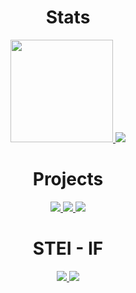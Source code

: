 <div align="center">
    <h1>Stats</h1>
    <a href = "https://github.com/IceTeaXXD/">
        <img src="https://github-readme-stats.vercel.app/api?username=IceTeaXXD&hide=issues&count_private=true&show_icons=true&theme=radical" height=164/>
        <img src="https://github-readme-stats.vercel.app/api/top-langs/?username=IceTeaXXD&layout=compact&theme=radical&hide=jupyter-notebook,"/>
    </a>

<div align="center">
    <h1>Projects</h1>
    <a href = "https://github.com/IceTeaXXD/">
        <img src="https://github-readme-stats.vercel.app/api/pin/?username=IceTeaXXD&theme=radical&repo=Algeo01-21006"/>
        <img src="https://github-readme-stats.vercel.app/api/pin/?username=IceTeaXXD&theme=radical&repo=Tubes-Daspro-Kelompok-1"/>
        <img src="https://github-readme-stats.vercel.app/api/pin/?username=IceTeaXXD&theme=radical&repo=Tubes-PRD-AStar"/>
    </a>

<div align="center">
    <h1>STEI - IF</h1>
    <a href = "https://github.com/IceTeaXXD/">
        <img src="https://github-readme-stats.vercel.app/api/pin/?username=IceTeaXXD&theme=radical&repo=Praktikum-Daspro-2022"/>
        <img src="https://github-readme-stats.vercel.app/api/pin/?username=IceTeaXXD&theme=radical&repo=STEI-Introduction-To-Computation"/>
    </a>